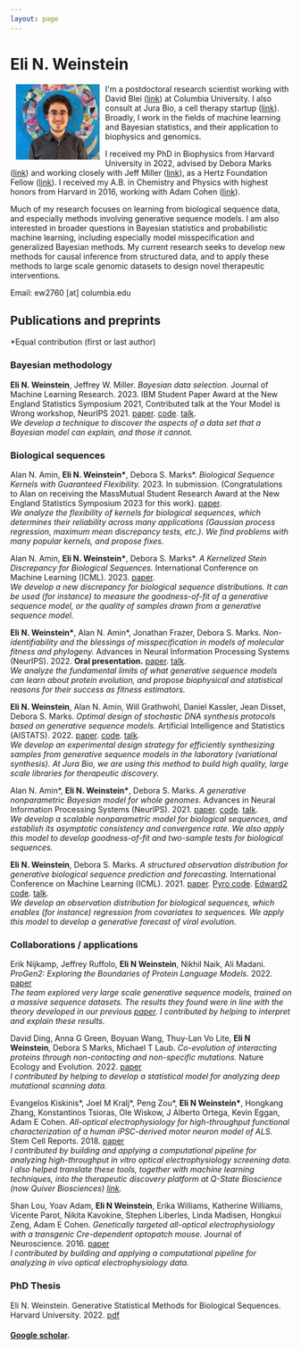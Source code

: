 ```yaml
---
layout: page
---
```


# Eli N. Weinstein

<img src="/images/Eli_Weinstein_square.jpeg" alt="drawing" width="150" align="left" hspace="10">


I'm a postdoctoral research scientist working with David Blei ([link](http://www.cs.columbia.edu/~blei/)) at Columbia University. 
I also consult at Jura Bio, a cell therapy startup ([link](https://www.jurabio.com/)). 
Broadly, I work in the fields of machine learning and Bayesian statistics, and their application to biophysics and genomics.

I received my PhD in Biophysics from Harvard University in 2022, advised by Debora Marks ([link](https://marks.hms.harvard.edu/index.html)) and working closely with Jeff Miller ([link](https://jwmi.github.io/)), as a Hertz Foundation Fellow ([link](https://www.hertzfoundation.org/)). 
I received my A.B. in Chemistry and Physics with highest honors from Harvard in 2016, working with Adam Cohen ([link](http://cohenweb.rc.fas.harvard.edu/)).

Much of my research focuses on learning from biological sequence data, and especially methods involving generative sequence models. 
I am also interested in broader questions in Bayesian statistics and probabilistic machine learning, including especially model misspecification and generalized Bayesian methods.
My current research seeks to develop new methods for causal inference from structured data, and to apply these methods to large scale genomic datasets to design novel therapeutic interventions.


Email: ew2760 [at] columbia.edu

## Publications and preprints
\*Equal contribution (first or last author)

### Bayesian methodology

**Eli N. Weinstein**, Jeffrey W. Miller. *Bayesian data selection.* Journal of Machine Learning Research. 2023. IBM Student Paper Award at the New England Statistics Symposium 2021, Contributed talk at the Your Model is Wrong workshop, NeurIPS 2021. [paper](https://www.jmlr.org/papers/v24/21-1067.html). [code](https://github.com/EWeinstein/data-selection). [talk](https://neurips.cc/virtual/2021/workshop/21872#wse-detail-36907).\
*We develop a technique to discover the aspects of a data set that a Bayesian model can explain, and those it cannot.*

### Biological sequences

Alan N. Amin, **Eli N. Weinstein\***, Debora S. Marks\*. *Biological Sequence Kernels with Guaranteed Flexibility.* 2023. In submission.  (Congratulations to Alan on receiving the MassMutual Student Research Award at the New England Statistics Symposium 2023 for this work). [paper](https://arxiv.org/abs/2304.03775). \
*We analyze the flexibility of kernels for biological sequences, which determines their reliability across many applications (Gaussian process regression, maximum mean discrepancy tests, etc.). 
We find problems with many popular kernels, and propose fixes.*

Alan N. Amin, **Eli N. Weinstein\***, Debora S. Marks\*. *A Kernelized Stein Discrepancy for Biological Sequences.* International Conference on Machine Learning (ICML). 2023. [paper](https://openreview.net/forum?id=8LdBTjylEw).\
*We develop a new discrepancy for biological sequence distributions. It can be used (for instance) to measure the goodness-of-fit of a generative sequence model, or the quality of samples drawn from a generative sequence model.*

**Eli N. Weinstein\***, Alan N. Amin\*, Jonathan Frazer, Debora S. Marks. *Non-identifiability and the blessings of misspecification in models of molecular fitness and phylogeny.* Advances in Neural Information Processing Systems (NeurIPS). 2022. **Oral presentation.** [paper](https://openreview.net/pdf?id=CwG-o0ind6t). [talk](https://harvard.zoom.us/rec/share/NFsmlTHeL9FQb1V1MnJtKaG9sImezdX3cwlFadP22euNED__1WInzXteUUYMxPeB.YLiCg84HOz0yzYAO).\
*We analyze the fundamental limits of what generative sequence models can learn about protein evolution, and propose biophysical and statistical reasons for their success as fitness estimators.*

**Eli N. Weinstein**, Alan N. Amin, Will Grathwohl, Daniel Kassler, Jean Disset, Debora S. Marks. *Optimal design of stochastic DNA synthesis protocols based on generative sequence models.* Artificial Intelligence and Statistics (AISTATS). 2022. [paper](https://proceedings.mlr.press/v151/weinstein22a). [code](https://github.com/debbiemarkslab/variational-synthesis). [talk](https://www.youtube.com/watch?v=_h0S9pmcwgI&ab_channel=MLforproteinengineeringseminarseries).\
*We develop an experimental design strategy for efficiently synthesizing samples from generative sequence models in the laboratory (variational synthesis).
At Jura Bio, we are using this method to build high quality, large scale libraries for therapeutic discovery.*

Alan N. Amin\*, **Eli N. Weinstein\***, Debora S. Marks. *A generative nonparametric Bayesian model for whole genomes*. Advances in Neural Information Processing Systems (NeurIPS). 2021. [paper](https://proceedings.neurips.cc/paper/2021/hash/e9dcb63ca828d0e00cd05b445099ed2e-Abstract.html). [code](https://github.com/debbiemarkslab/BEAR). [talk](https://www.youtube.com/watch?v=bR8Ct75w3YE&t=2737s). \
*We develop a scalable nonparametric model for biological sequences, and establish its asymptotic consistency and convergence rate.
We also apply this model to develop goodness-of-fit and two-sample tests for biological sequences.*

**Eli N. Weinstein**, Debora S. Marks. *A structured observation distribution for generative biological sequence prediction and forecasting.* International Conference on Machine Learning (ICML). 2021. [paper](http://proceedings.mlr.press/v139/weinstein21a.html). [Pyro code](https://docs.pyro.ai/en/dev/contrib.mue.html). [Edward2 code](https://github.com/debbiemarkslab/MuE). [talk](https://www.youtube.com/watch?v=bR8Ct75w3YE&t=2737s).\
*We develop an observation distribution for biological sequences, which enables (for instance) regression from covariates to sequences.
We apply this model to develop a generative forecast of viral evolution.*

### Collaborations / applications

Erik Nijkamp, Jeffrey Ruffolo, **Eli N Weinstein**, Nikhil Naik, Ali Madani. *ProGen2: Exploring the Boundaries of Protein Language Models.* 2022. 
[paper](https://arxiv.org/pdf/2206.13517.pdf)\
*The team explored very large scale generative sequence models, trained on a massive sequence datasets. 
The results they found were in line with the theory developed in our previous [paper](https://openreview.net/pdf?id=CwG-o0ind6t).
I contributed by helping to interpret and explain these results.*

David Ding, Anna G Green, Boyuan Wang, Thuy-Lan Vo Lite, **Eli N Weinstein**, Debora S Marks, Michael T Laub. 
*Co-evolution of interacting proteins through non-contacting and non-specific mutations.* Nature Ecology and Evolution. 2022. [paper](https://www.nature.com/articles/s41559-022-01688-0)\
*I contributed by helping to develop a statistical model for analyzing deep mutational scanning data.* 

Evangelos Kiskinis\*, Joel M Kralj\*, Peng Zou\*, **Eli N Weinstein\***, Hongkang Zhang, Konstantinos Tsioras, Ole Wiskow, J Alberto Ortega, Kevin Eggan, Adam E Cohen.
*All-optical electrophysiology for high-throughput functional characterization of a human iPSC-derived motor neuron model of ALS.* Stem Cell Reports. 2018. [paper](https://www.sciencedirect.com/science/article/pii/S2213671118301887)\
*I contributed by building and applying a computational pipeline for analyzing high-throughput in vitro optical electrophysiology screening data.
I also helped translate these tools, together with machine learning techniques, into the therapeutic discovery platform at Q-State Bioscience (now Quiver Biosciences) [link](https://www.quiverbioscience.com/).*

Shan Lou, Yoav Adam, **Eli N Weinstein**, Erika Williams, Katherine Williams, Vicente Parot, Nikita Kavokine, Stephen Liberles, Linda Madisen, Hongkui Zeng, Adam E Cohen.
*Genetically targeted all-optical electrophysiology with a transgenic Cre-dependent optopatch mouse.* Journal of Neuroscience. 2016. [paper](https://www.jneurosci.org/content/36/43/11059?utm_source=TrendMD&utm_medium=cpc&utm_campaign=JNeurosci_TrendMD_0)\
*I contributed by building and applying a computational pipeline for analyzing in vivo optical electrophysiology data.*

### PhD Thesis

Eli N. Weinstein. Generative Statistical Methods for Biological Sequences. Harvard University. 2022. [pdf](papers/dissertation.pdf)

#### [Google scholar](https://scholar.google.com/citations?user=Tkv7cWAAAAAJ&hl=en).
